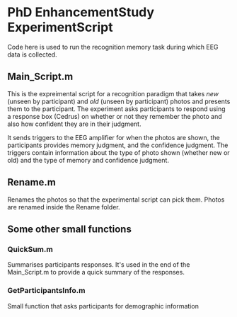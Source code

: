 # PhD EnhancementStudy ExperimentScript

Code here is used to run the recognition memory task during which EEG data is collected. 

## Main_Script.m
This is the expreimental script for a recognition paradigm that takes _new_ (unseen by participant) and _old_ (unseen by participant) photos and presents them to the participant. The experiment asks participants to respond using a response box (Cedrus) on whether or not they remember the photo and also how confident they are in their judgment. 

It sends triggers to the EEG amplifier for when the photos are shown, the participants provides memory judgment, and the confidence judgment. The triggers contain information about the type of photo shown (whether new or old) and the type of memory and confidence judgment. 

## Rename.m
Renames the photos so that the experimental script can pick them. 
Photos are renamed inside the Rename folder. 

## Some other small functions 
### QuickSum.m
Summarises participants responses. It's used in the end of the Main_Script.m to provide a quick summary of the responses. 

### GetParticipantsInfo.m
Small function that asks participants for demographic information

